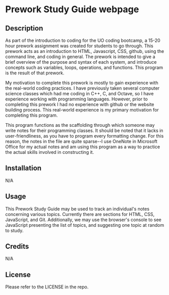 # Prework Study Guide webpage

## Description

As part of the introduction to coding for the UO coding bootcamp, a 15-20 hour prework assignment was created for students to go through. This prework acts as an introduction to HTML, Javascript, CSS, github, using the command line, and coding in general. The prework is intended to give a brief overview of the purpose and syntax of each system, and introduce concepts such as variables, loops, operations, and functions. This program is the result of that prework.

My motivation to complete this prework is mostly to gain experience with the real-world coding practices. I have previously taken several computer science classes which had me coding in C++, C, and Octave, so I have experience working with programming languages. However, prior to completing this prework I had no experience with github or the website building process. This real-world experience is my primary motivation for completing this program.

This program functions as the scaffolding through which someone may write notes for their programming classes. It should be noted that it lacks in user-friendliness, as you have to program every formatting change. For this reason, the notes in the file are quite sparse--I use OneNote in Microsoft Office for my actual notes and am using this program as a way to practice the actual skills involved in constructing it.


## Installation

N/A

## Usage

This Prework Study Guide may be used to track an individual's notes concerning various topics. Currently there are sections for HTML, CSS, JavaScript, and Git. Additionally, we may use the browser's console to see JavaScript presenting the list of topics, and suggesting one topic at random to study.

## Credits

N/A

## License

Please refer to the LICENSE in the repo.
